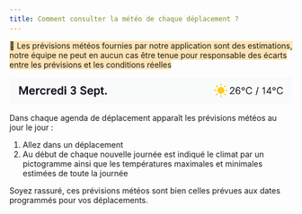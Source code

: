 ```yaml
---
title: Comment consulter la météo de chaque déplacement ?
---
```


<span style="background-color:moccasin;">📌 Les prévisions météos fournies par notre application sont des estimations, notre équipe ne peut en aucun cas être tenue pour responsable des écarts entre les prévisions et les conditions réelles</span>

![](./images/weather.png)

Dans chaque agenda de déplacement apparaît les prévisions météos au jour le jour :

1. Allez dans un déplacement
2. Au début de chaque nouvelle journée est indiqué le climat par un pictogramme ainsi que les températures maximales et minimales estimées de toute la journée

Soyez rassuré, ces prévisions météos sont bien celles prévues aux dates programmés pour vos déplacements.